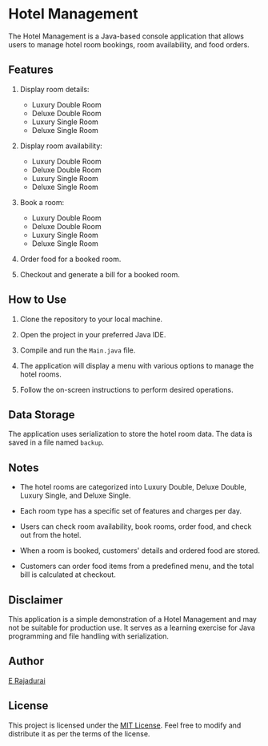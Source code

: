 
# Hotel Management 

The Hotel Management  is a Java-based console application that allows users to manage hotel room bookings, room availability, and food orders.

## Features

1. Display room details:
   - Luxury Double Room
   - Deluxe Double Room
   - Luxury Single Room
   - Deluxe Single Room

2. Display room availability:
   - Luxury Double Room
   - Deluxe Double Room
   - Luxury Single Room
   - Deluxe Single Room

3. Book a room:
   - Luxury Double Room
   - Deluxe Double Room
   - Luxury Single Room
   - Deluxe Single Room

4. Order food for a booked room.

5. Checkout and generate a bill for a booked room.

## How to Use

1. Clone the repository to your local machine.

2. Open the project in your preferred Java IDE.

3. Compile and run the `Main.java` file.

4. The application will display a menu with various options to manage the hotel rooms.

5. Follow the on-screen instructions to perform desired operations.

## Data Storage

The application uses serialization to store the hotel room data. The data is saved in a file named `backup`.

## Notes

- The hotel rooms are categorized into Luxury Double, Deluxe Double, Luxury Single, and Deluxe Single.

- Each room type has a specific set of features and charges per day.

- Users can check room availability, book rooms, order food, and check out from the hotel.

- When a room is booked, customers' details and ordered food are stored.

- Customers can order food items from a predefined menu, and the total bill is calculated at checkout.

## Disclaimer

This application is a simple demonstration of a Hotel Management  and may not be suitable for production use. It serves as a learning exercise for Java programming and file handling with serialization.

## Author

[E Rajadurai](https://github.com/ERajadurai)

## License

This project is licensed under the [MIT License](LICENSE). Feel free to modify and distribute it as per the terms of the license.
